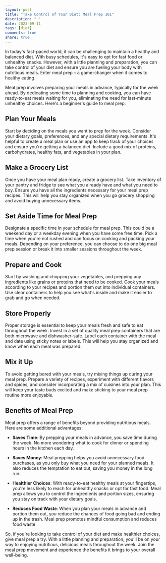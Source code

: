 ```yaml
---
layout: post
title: "Take Control of Your Diet: Meal Prep 101"
description: " "
date: 2023-09-11
tags: [diet]
comments: true
share: true
---
```


In today's fast-paced world, it can be challenging to maintain a healthy and balanced diet. With busy schedules, it's easy to opt for fast food or unhealthy snacks. However, with a little planning and preparation, you can take control of your diet and ensure you are fueling your body with nutritious meals. Enter meal prep – a game-changer when it comes to healthy eating.

Meal prep involves preparing your meals in advance, typically for the week ahead. By dedicating some time to planning and cooking, you can have ready-to-eat meals waiting for you, eliminating the need for last-minute unhealthy choices. Here's a beginner's guide to meal prep:

## Plan Your Meals

Start by deciding on the meals you want to prep for the week. Consider your dietary goals, preferences, and any special dietary requirements. It's helpful to create a meal plan or use an app to keep track of your choices and ensure you're getting a balanced diet. Include a good mix of proteins, carbohydrates, healthy fats, and vegetables in your plan.

## Make a Grocery List

Once you have your meal plan ready, create a grocery list. Take inventory of your pantry and fridge to see what you already have and what you need to buy. Ensure you have all the ingredients necessary for your meal prep recipes. This will help you stay organized when you go grocery shopping and avoid buying unnecessary items.

## Set Aside Time for Meal Prep

Designate a specific time in your schedule for meal prep. This could be a weekend day or a weekday evening when you have some free time. Pick a time when you're not rushed and can focus on cooking and packing your meals. Depending on your preference, you can choose to do one big meal prep session or break it into smaller sessions throughout the week.

## Prepare and Cook

Start by washing and chopping your vegetables, and prepping any ingredients like grains or proteins that need to be cooked. Cook your meals according to your recipes and portion them out into individual containers. Use clear containers to help you see what's inside and make it easier to grab and go when needed.

## Store Properly

Proper storage is essential to keep your meals fresh and safe to eat throughout the week. Invest in a set of quality meal prep containers that are both microwave and dishwasher-safe. Label each container with the meal and date using sticky notes or labels. This will help you stay organized and know when each meal was prepared.

## Mix it Up

To avoid getting bored with your meals, try mixing things up during your meal prep. Prepare a variety of recipes, experiment with different flavors and spices, and consider incorporating a mix of cuisines into your plan. This will keep your taste buds excited and make sticking to your meal prep routine more enjoyable.

## Benefits of Meal Prep

Meal prep offers a range of benefits beyond providing nutritious meals. Here are some additional advantages:

* **Saves Time**: By prepping your meals in advance, you save time during the week. No more wondering what to cook for dinner or spending hours in the kitchen each day.

* **Saves Money**: Meal prepping helps you avoid unnecessary food purchases, as you only buy what you need for your planned meals. It also reduces the temptation to eat out, saving you money in the long run.

* **Healthier Choices**: With ready-to-eat healthy meals at your fingertips, you're less likely to reach for unhealthy snacks or opt for fast food. Meal prep allows you to control the ingredients and portion sizes, ensuring you stay on track with your dietary goals.

* **Reduces Food Waste**: When you plan your meals in advance and portion them out, you reduce the chances of food going bad and ending up in the trash. Meal prep promotes mindful consumption and reduces food waste.

So, if you're looking to take control of your diet and make healthier choices, give meal prep a try. With a little planning and preparation, you'll be on your way to enjoying nutritious, delicious meals throughout the week. Join the meal prep movement and experience the benefits it brings to your overall well-being.